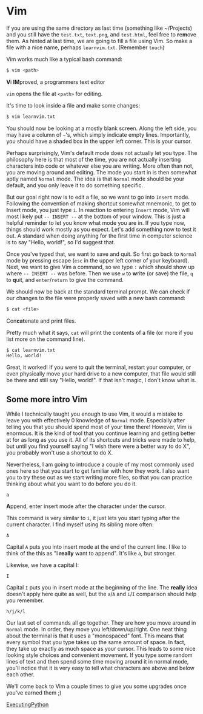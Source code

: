 # Vim

If you are using the same directory as last time (something like ~/Projects)
and you still have the `test.txt`, `text.png`, and `test.html`, feel free to
**r**e**m**ove them. As hinted at last time, we are going to fill a file using
Vim. So make a file with a nice name, perhaps `learnvim.txt`. (Remember
`touch`)

Vim works much like a typical bash command:

```bash
$ vim <path>
```

**V**i **IM**proved, a programmers text editor

`vim` opens the file at `<path>` for editing.

It's time to look inside a file and make some changes:

```bash
$ vim learnvim.txt
```

You should now be looking at a mostly blank screen. Along the left side, you
may have a column of `~`'s, which simply indicate empty lines. Importantly,
you should have a shaded box in the upper left corner. This is your cursor.

Perhaps surprisingly, Vim's default mode does not actually let you type. The
philosophy here is that most of the time, you are not actually inserting
characters into code or whatever else you are writing. More often than not, you
are moving around and editing. The mode you start in is then somewhat aptly
named `Normal` mode. The idea is that `Normal` mode should be your default, and
you only leave it to do something specific.

But our goal right now is to edit a file, so we want to go into `Insert` mode.
Following the convention of making shortcut somewhat mnemonic, to get to
**I**nsert mode, you just type `i`. In reaction to entering `Insert` mode, Vim
will most likely put `-- INSERT --` at the bottom of your window. This is just
a helpful reminder to let you know what mode you are in. If you type now,
things should work mostly as you expect. Let's add something now to test it
out. A standard when doing anything for the first time in computer science is
to say "Hello, world!", so I'd suggest that.

Once you've typed that, we want to save and quit. So first go back to `Normal`
mode by pressing escape (`esc` in the upper left corner of your keyboard).
Next, we want to give Vim a command, so we type `:` which should show up where
`-- INSERT --` was before. Then we use `w` to **w**rite (or save) the file, `q`
to **q**uit, and `enter`/`return` to give the command.

We should now be back at the standard terminal prompt. We can check if our
changes to the file were properly saved with a new bash command:

```bash
$ cat <file>
```

Con**cat**enate and print files.

Pretty much what it says, `cat` will print the contents of a file (or more if
you list more on the command line).

```bash
$ cat learnvim.txt
Hello, world!

```

Great, it worked! If you were to quit the terminal, restart your computer, or
even physically move your hard drive to a new computer, that file would still
be there and still say "Hello, world!". If that isn't magic, I don't know what
is.

## Some more intro Vim

While I technically taught you enough to use Vim, it would a mistake to leave
you with effectively 0 knowledge of `Normal` mode. Especially after telling
you that you should spend most of your time there! However, Vim is enormous.
It is the kind of tool that you continue learning and getting better at for
as long as you use it. All of its shortcuts and tricks were made to help, but
until you find yourself saying "I wish there were a better way to do X", you
probably won't use a shortcut to do X.

Nevertheless, I am going to introduce a couple of my most commonly used ones
here so that you start to get familiar with how they work. I also want you to
try these out as we start writing more files, so that you can practice thinking
about what you want to do before you do it.

```vim
a
```

**A**ppend, enter insert mode after the character under the cursor.

This command is very similar to `i`, it just lets you start typing after the
current character. I find myself using its sibling more often:

```vim
A
```

Capital `A` puts you into insert mode at the end of the current line. I like
to think of the this as "I **really** want to append". It's like `a`, but
stronger.

Likewise, we have a capital I:

```vim
I
```

Capital `I` puts you in insert mode at the beginning of the line. The
**really** idea doesn't apply here quite as well, but the `a`/`A` and `i`/`I`
comparison should help you remember.

```vim
h/j/k/l
```

Our last set of commands all go together. They are how you move around in
`Normal` mode. In order, they move you left/down/up/right. One neat thing
about the terminal is that it uses a "monospaced" font. This means that every
symbol that you type takes up the same amount of space. In fact, they take up
exactly as much space as your cursor. This leads to some nice looking style
choices and convenient movement. If you type some random lines of text and
then spend some time moving around it in normal mode, you'll notice that it is
very easy to tell what characters are above and below each other.

We'll come back to Vim a couple times to give you some upgrades once you've
earned them ;)

[ExecutingPython](ExecutingPython.html)
